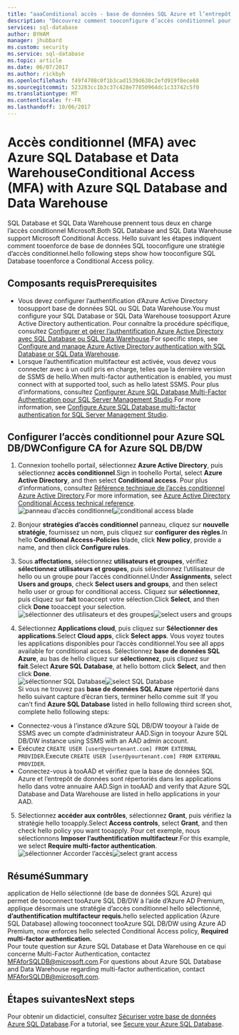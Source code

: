 ```yaml
---
title: "aaaConditional accès - base de données SQL Azure et l’entrepôt de données | Documentation de Microsoft"
description: "Découvrez comment tooconfigure d’accès conditionnel pour la base de données SQL Azure et l’entrepôt de données."
services: sql-database
author: BYHAM
manager: jhubbard
ms.custom: security
ms.service: sql-database
ms.topic: article
ms.date: 06/07/2017
ms.author: rickbyh
ms.openlocfilehash: f49f4708c0f1b3cad1539d630c2efd919f8ece68
ms.sourcegitcommit: 523283cc1b3c37c428e77850964dc1c33742c5f0
ms.translationtype: MT
ms.contentlocale: fr-FR
ms.lasthandoff: 10/06/2017
---
```

# <a name="conditional-access-mfa-with-azure-sql-database-and-data-warehouse"></a><span data-ttu-id="a3384-103">Accès conditionnel (MFA) avec Azure SQL Database et Data Warehouse</span><span class="sxs-lookup"><span data-stu-id="a3384-103">Conditional Access (MFA) with Azure SQL Database and Data Warehouse</span></span>  

<span data-ttu-id="a3384-104">SQL Database et SQL Data Warehouse prennent tous deux en charge l’accès conditionnel Microsoft.</span><span class="sxs-lookup"><span data-stu-id="a3384-104">Both SQL Database and SQL Data Warehouse support Microsoft Conditional Access.</span></span> <span data-ttu-id="a3384-105">Hello suivant les étapes indiquent comment tooenforce de base de données SQL tooconfigure une stratégie d’accès conditionnel.</span><span class="sxs-lookup"><span data-stu-id="a3384-105">hello following steps show how tooconfigure SQL Database tooenforce a Conditional Access policy.</span></span>  

## <a name="prerequisites"></a><span data-ttu-id="a3384-106">Composants requis</span><span class="sxs-lookup"><span data-stu-id="a3384-106">Prerequisites</span></span>  
- <span data-ttu-id="a3384-107">Vous devez configurer l’authentification d’Azure Active Directory toosupport base de données SQL ou SQL Data Warehouse.</span><span class="sxs-lookup"><span data-stu-id="a3384-107">You must configure your SQL Database or SQL Data Warehouse toosupport Azure Active Directory authentication.</span></span> <span data-ttu-id="a3384-108">Pour connaître la procédure spécifique, consultez [Configurer et gérer l’authentification Azure Active Directory avec SQL Database ou SQL Data Warehouse](sql-database-aad-authentication-configure.md).</span><span class="sxs-lookup"><span data-stu-id="a3384-108">For specific steps, see [Configure and manage Azure Active Directory authentication with SQL Database or SQL Data Warehouse](sql-database-aad-authentication-configure.md).</span></span>  
- <span data-ttu-id="a3384-109">Lorsque l’authentification multifacteur est activée, vous devez vous connecter avec à un outil pris en charge, telles que la dernière version de SSMS de hello.</span><span class="sxs-lookup"><span data-stu-id="a3384-109">When multi-factor authentication is enabled, you must connect with at supported tool, such as hello latest SSMS.</span></span> <span data-ttu-id="a3384-110">Pour plus d’informations, consultez [Configurer Azure SQL Database Multi-Factor Authentication pour SQL Server Management Studio](sql-database-ssms-mfa-authentication-configure.md).</span><span class="sxs-lookup"><span data-stu-id="a3384-110">For more information, see [Configure Azure SQL Database multi-factor authentication for SQL Server Management Studio](sql-database-ssms-mfa-authentication-configure.md).</span></span>  

## <a name="configure-ca-for-azure-sql-dbdw"></a><span data-ttu-id="a3384-111">Configurer l’accès conditionnel pour Azure SQL DB/DW</span><span class="sxs-lookup"><span data-stu-id="a3384-111">Configure CA for Azure SQL DB/DW</span></span>  
1.  <span data-ttu-id="a3384-112">Connexion toohello portail, sélectionnez **Azure Active Directory**, puis sélectionnez **accès conditionnel**.</span><span class="sxs-lookup"><span data-stu-id="a3384-112">Sign in toohello Portal, select **Azure Active Directory**, and then select **Conditional access**.</span></span> <span data-ttu-id="a3384-113">Pour plus d’informations, consultez [Référence technique de l’accès conditionnel Azure Active Directory](https://docs.microsoft.com/en-us/azure/active-directory/active-directory-conditional-access-technical-reference).</span><span class="sxs-lookup"><span data-stu-id="a3384-113">For more information, see [Azure Active Directory Conditional Access technical reference](https://docs.microsoft.com/en-us/azure/active-directory/active-directory-conditional-access-technical-reference).</span></span>  
  <span data-ttu-id="a3384-114">![panneau d’accès conditionnel](./media/sql-database-conditional-access/conditional-access-blade.png)</span><span class="sxs-lookup"><span data-stu-id="a3384-114">![conditional access blade](./media/sql-database-conditional-access/conditional-access-blade.png)</span></span> 
     
2.  <span data-ttu-id="a3384-115">Bonjour **stratégies d’accès conditionnel** panneau, cliquez sur **nouvelle stratégie**, fournissez un nom, puis cliquez sur **configurer des règles**.</span><span class="sxs-lookup"><span data-stu-id="a3384-115">In hello **Conditional Access-Policies** blade, click **New policy**, provide a name, and then click **Configure rules**.</span></span>  
3.  <span data-ttu-id="a3384-116">Sous **affectations**, sélectionnez **utilisateurs et groupes**, vérifiez **sélectionnez utilisateurs et groupes**, puis sélectionnez l’utilisateur de hello ou un groupe pour l’accès conditionnel.</span><span class="sxs-lookup"><span data-stu-id="a3384-116">Under **Assignments**, select **Users and groups**, check **Select users and groups**, and then select hello user or group for conditional access.</span></span> <span data-ttu-id="a3384-117">Cliquez sur **sélectionnez**, puis cliquez sur **fait** tooaccept votre sélection.</span><span class="sxs-lookup"><span data-stu-id="a3384-117">Click **Select**, and then click **Done** tooaccept your selection.</span></span>  
  <span data-ttu-id="a3384-118">![sélectionner des utilisateurs et des groupes](./media/sql-database-conditional-access/select-users-and-groups.png)</span><span class="sxs-lookup"><span data-stu-id="a3384-118">![select users and groups](./media/sql-database-conditional-access/select-users-and-groups.png)</span></span>  

4.  <span data-ttu-id="a3384-119">Sélectionnez **Applications cloud**, puis cliquez sur **Sélectionner des applications**.</span><span class="sxs-lookup"><span data-stu-id="a3384-119">Select **Cloud apps**, click **Select apps**.</span></span> <span data-ttu-id="a3384-120">Vous voyez toutes les applications disponibles pour l’accès conditionnel.</span><span class="sxs-lookup"><span data-stu-id="a3384-120">You see all apps available for conditional access.</span></span> <span data-ttu-id="a3384-121">Sélectionnez **base de données SQL Azure**, au bas de hello cliquez sur **sélectionnez**, puis cliquez sur **fait**.</span><span class="sxs-lookup"><span data-stu-id="a3384-121">Select **Azure SQL Database**, at hello bottom click **Select**, and then click **Done**.</span></span>  
  <span data-ttu-id="a3384-122">![sélectionner SQL Database](./media/sql-database-conditional-access/select-sql-database.png)</span><span class="sxs-lookup"><span data-stu-id="a3384-122">![select SQL Database](./media/sql-database-conditional-access/select-sql-database.png)</span></span>  
  <span data-ttu-id="a3384-123">Si vous ne trouvez pas **base de données SQL Azure** répertorié dans hello suivant capture d’écran tiers, terminer hello comme suit :</span><span class="sxs-lookup"><span data-stu-id="a3384-123">If you can’t find **Azure SQL Database** listed in hello following third screen shot, complete hello following steps:</span></span>   
  - <span data-ttu-id="a3384-124">Connectez-vous à l’instance d’Azure SQL DB/DW tooyour à l’aide de SSMS avec un compte d’administrateur AAD.</span><span class="sxs-lookup"><span data-stu-id="a3384-124">Sign in tooyour Azure SQL DB/DW instance using SSMS with an AAD admin account.</span></span>  
  - <span data-ttu-id="a3384-125">Exécutez `CREATE USER [user@yourtenant.com] FROM EXTERNAL PROVIDER`.</span><span class="sxs-lookup"><span data-stu-id="a3384-125">Execute `CREATE USER [user@yourtenant.com] FROM EXTERNAL PROVIDER`.</span></span>  
  - <span data-ttu-id="a3384-126">Connectez-vous à tooAAD et vérifiez que la base de données SQL Azure et l’entrepôt de données sont répertoriés dans les applications hello dans votre annuaire AAD.</span><span class="sxs-lookup"><span data-stu-id="a3384-126">Sign in tooAAD and verify that Azure SQL Database and Data Warehouse are listed in hello applications in your AAD.</span></span>  

5.  <span data-ttu-id="a3384-127">Sélectionnez **accéder aux contrôles**, sélectionnez **Grant**, puis vérifiez la stratégie hello tooapply.</span><span class="sxs-lookup"><span data-stu-id="a3384-127">Select **Access controls**, select **Grant**, and then check hello policy you want tooapply.</span></span> <span data-ttu-id="a3384-128">Pour cet exemple, nous sélectionnons **Imposer l’authentification multifacteur**.</span><span class="sxs-lookup"><span data-stu-id="a3384-128">For this example, we select **Require multi-factor authentication**.</span></span>  
  <span data-ttu-id="a3384-129">![sélectionner Accorder l’accès](./media/sql-database-conditional-access/grant-access.png)</span><span class="sxs-lookup"><span data-stu-id="a3384-129">![select grant access](./media/sql-database-conditional-access/grant-access.png)</span></span>  

## <a name="summary"></a><span data-ttu-id="a3384-130">Résumé</span><span class="sxs-lookup"><span data-stu-id="a3384-130">Summary</span></span>  
<span data-ttu-id="a3384-131">application de Hello sélectionné (de base de données SQL Azure) qui permet de tooconnect tooAzure SQL DB/DW à l’aide d’Azure AD Premium, applique désormais une stratégie d’accès conditionnel hello sélectionné, **d’authentification multifacteur requis.**</span><span class="sxs-lookup"><span data-stu-id="a3384-131">hello selected application (Azure SQL Database) allowing tooconnect tooAzure SQL DB/DW using Azure AD Premium, now enforces hello selected Conditional Access policy, **Required multi-factor authentication.**</span></span>  
<span data-ttu-id="a3384-132">Pour toute question sur Azure SQL Database et Data Warehouse en ce qui concerne Multi-Factor Authentication, contactez MFAforSQLDB@microsoft.com.</span><span class="sxs-lookup"><span data-stu-id="a3384-132">For questions about Azure SQL Database and Data Warehouse regarding multi-factor authentication, contact MFAforSQLDB@microsoft.com.</span></span>  

## <a name="next-steps"></a><span data-ttu-id="a3384-133">Étapes suivantes</span><span class="sxs-lookup"><span data-stu-id="a3384-133">Next steps</span></span>  

<span data-ttu-id="a3384-134">Pour obtenir un didacticiel, consultez [Sécuriser votre base de données Azure SQL Database](sql-database-security-tutorial.md).</span><span class="sxs-lookup"><span data-stu-id="a3384-134">For a tutorial, see [Secure your Azure SQL Database](sql-database-security-tutorial.md).</span></span>
